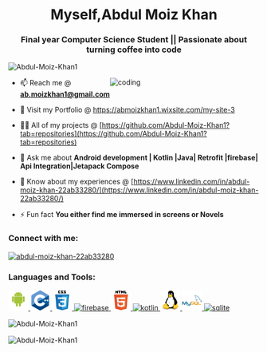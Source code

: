 <h1 align="center">Myself,Abdul Moiz Khan</h1>
<h3 align="center">Final year Computer Science Student || Passionate about turning coffee into code</h3>

<p align="left"> <img src="https://komarev.com/ghpvc/?username=Abdul-Moiz-Khan1&label=Profile%20views&color=0e75b6&style=flat" alt="Abdul-Moiz-Khan1" /> </p>
<img align="right" alt="coding" width = "300" src="https://pro2-bar-s3-cdn-cf1.myportfolio.com/97b1d4bc028e3890ce75267deb159e95/24e71a4a26b5d319d6ac79ee_rw_600.gif?h=4c5ec98e37c4fea0b6776ef182152b43">


- 📫 Reach me @ **ab.moizkhan1@gmail.com**

- 📄 Visit my Portfolio @ https://abmoizkhan1.wixsite.com/my-site-3 
  
- 👨‍💻 All of my projects @ [https://github.com/Abdul-Moiz-Khan1?tab=repositories](https://github.com/Abdul-Moiz-Khan1?tab=repositories)

- 💬 Ask me about **Android development | Kotlin |Java| Retrofit |firebase| Api Integration|Jetapack Compose**

- 📄 Know about my experiences @ [https://www.linkedin.com/in/abdul-moiz-khan-22ab33280/](https://www.linkedin.com/in/abdul-moiz-khan-22ab33280/)

- ⚡ Fun fact **You either find me immersed in screens or Novels**

<h3 align="left">Connect with me:</h3>
<p align="left">
<a href="https://linkedin.com/in/abdul-moiz-khan-22ab33280" target="blank"><img align="center" src="https://raw.githubusercontent.com/rahuldkjain/github-profile-readme-generator/master/src/images/icons/Social/linked-in-alt.svg" alt="abdul-moiz-khan-22ab33280" height="30" width="40" /></a>
</p>

<h3 align="left">Languages and Tools:</h3>
<p align="left"> <a href="https://developer.android.com" target="_blank" rel="noreferrer"> <img src="https://raw.githubusercontent.com/devicons/devicon/master/icons/android/android-original-wordmark.svg" alt="android" width="40" height="40"/> </a> <a href="https://www.w3schools.com/cpp/" target="_blank" rel="noreferrer"> <img src="https://raw.githubusercontent.com/devicons/devicon/master/icons/cplusplus/cplusplus-original.svg" alt="cplusplus" width="40" height="40"/> </a> <a href="https://www.w3schools.com/css/" target="_blank" rel="noreferrer"> <img src="https://raw.githubusercontent.com/devicons/devicon/master/icons/css3/css3-original-wordmark.svg" alt="css3" width="40" height="40"/> </a> <a href="https://firebase.google.com/" target="_blank" rel="noreferrer"> <img src="https://www.vectorlogo.zone/logos/firebase/firebase-icon.svg" alt="firebase" width="40" height="40"/> </a> <a href="https://www.w3.org/html/" target="_blank" rel="noreferrer"> <img src="https://raw.githubusercontent.com/devicons/devicon/master/icons/html5/html5-original-wordmark.svg" alt="html5" width="40" height="40"/> </a> <a href="https://kotlinlang.org" target="_blank" rel="noreferrer"> <img src="https://www.vectorlogo.zone/logos/kotlinlang/kotlinlang-icon.svg" alt="kotlin" width="40" height="40"/> </a> <a href="https://www.linux.org/" target="_blank" rel="noreferrer"> <img src="https://raw.githubusercontent.com/devicons/devicon/master/icons/linux/linux-original.svg" alt="linux" width="40" height="40"/> </a> <a href="https://www.mysql.com/" target="_blank" rel="noreferrer"> <img src="https://raw.githubusercontent.com/devicons/devicon/master/icons/mysql/mysql-original-wordmark.svg" alt="mysql" width="40" height="40"/> </a> <a href="https://www.sqlite.org/" target="_blank" rel="noreferrer"> <img src="https://www.vectorlogo.zone/logos/sqlite/sqlite-icon.svg" alt="sqlite" width="40" height="40"/> </a> </p>

<p><img align="center" src="https://github-readme-stats.vercel.app/api/top-langs?username=Abdul-Moiz-Khan1&show_icons=true&locale=en&layout=compact" alt="Abdul-Moiz-Khan1" /></p>

<p><img align="center" src="https://github-readme-streak-stats.herokuapp.com/?user=Abdul-Moiz-Khan1&" alt="Abdul-Moiz-Khan1" /></p>
